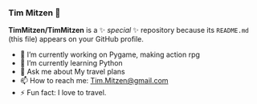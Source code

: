 ### Tim Mitzen 👋


**TimMitzen/TimMitzen** is a ✨ _special_ ✨ repository because its `README.md` (this file) appears on your GitHub profile.



- 🔭 I’m currently working on Pygame, making action rpg
- 🌱 I’m currently learning Python
- 💬 Ask me about My travel plans
- 📫 How to reach me: Tim.Mitzen@gmail.com
- ⚡ Fun fact: I love to travel.

